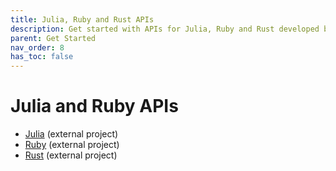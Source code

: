 ```yaml
---
title: Julia, Ruby and Rust APIs
description: Get started with APIs for Julia, Ruby and Rust developed by our community
parent: Get Started
nav_order: 8
has_toc: false
---
```


# Julia and Ruby APIs

* [Julia](https://github.com/jw3126/ONNXRunTime.jl) (external project)
* [Ruby](https://github.com/ankane/onnxruntime) (external project)
* [Rust](https://github.com/pykeio/ort) (external project)
